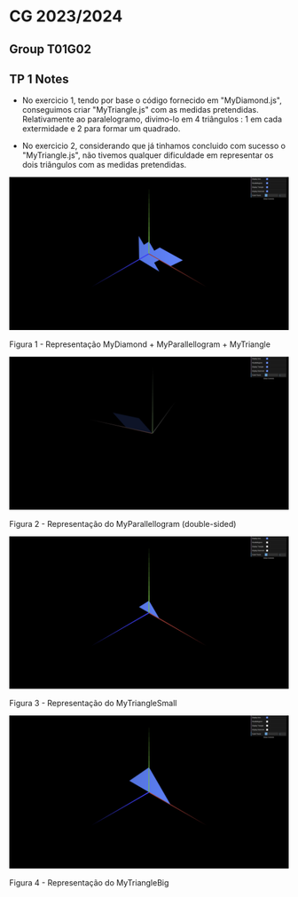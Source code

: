# CG 2023/2024

## Group T01G02

## TP 1 Notes

- No exercicio 1, tendo por base o código fornecido em "MyDiamond.js", conseguimos criar "MyTriangle.js" com as medidas pretendidas. Relativamente ao paralelogramo, divimo-lo em 4 triângulos : 1 em cada extermidade e 2 para formar um quadrado. 

- No exercicio 2, considerando que já tinhamos concluido com sucesso o "MyTriangle.js", não tivemos qualquer dificuldade em representar os dois triângulos com as medidas pretendidas.


![Screenshot 1.1](screenshots/CG-t01g02-tp1-1.png)

Figura 1 - Representação MyDiamond + MyParallellogram + MyTriangle 

![Screenshot 1.2](screenshots/CG-t01g02-tp1-2.png)

Figura 2 - Representação do MyParallellogram (double-sided)

![Screenshot 1.3](screenshots/CG-t01g02-tp1-3.png)

Figura 3 - Representação do MyTriangleSmall

![Screenshot 1.4](screenshots/CG-t01g02-tp1-4.png)

Figura 4 - Representação do MyTriangleBig
